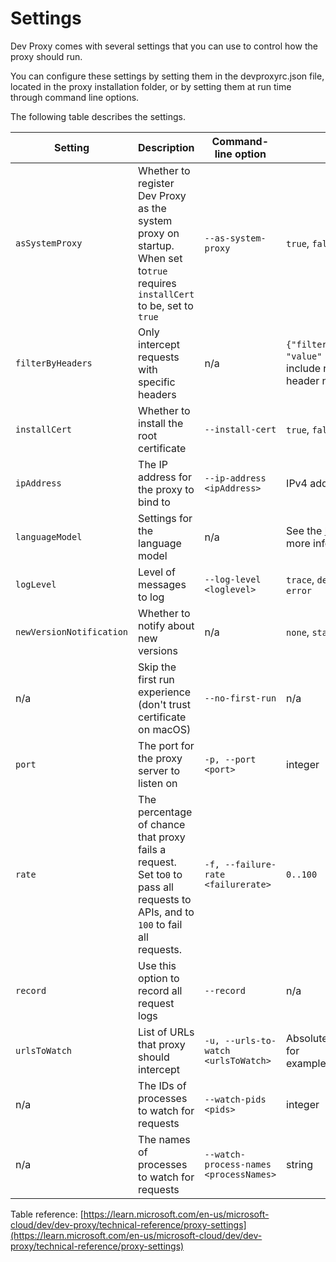 # Settings

Dev Proxy comes with several settings that you can use to control how the proxy should run.

You can configure these settings by setting them in the devproxyrc.json file, located in the proxy installation folder, or by setting them at run time through command line options.

The following table describes the settings.


| Setting  | Description | Command-line option  | Allowed values | Default value  |
| -------------------------- | --------------------------------------------------------------------------------------------------------------------------------- | ---------------------------------------- | -------------------------------------------------------------------------------------------------------------------------------------------------- | ---------------------------------------------------------------------------------------------------------------------- |
| `asSystemProxy`  | Whether to register Dev Proxy as the system proxy on startup. When set to`true` requires `installCert` to be, set to `true` | `--as-system-proxy`  | `true`, `false`  | `true` |
| `filterByHeaders`  | Only intercept requests with specific headers | n/a  | `{"filterByHeaders": [ { "name": "value" } ] }`. Value can be empty to include requests with the specified header no matter its value. | n/a  |
| `installCert`  | Whether to install the root certificate | `--install-cert` | `true`, `false`  | `true` |
| `ipAddress`  | The IP address for the proxy to bind to | `--ip-address <ipAddress>` | IPv4 address | `127.0.0.1`  |
| `languageModel`  | Settings for the language model | n/a  | See the [language model](https://learn.microsoft.com/en-us/microsoft-cloud/dev/dev-proxy/how-to/use-language-model) section for more information. | n/a  |
| `logLevel` | Level of messages to log  | `--log-level <loglevel>` | `trace`, `debug`, `information`, `warning`, `error`  | `information`  |
| `newVersionNotification` | Whether to notify about new versions  | n/a  | `none`, `stable`, `beta` | `stable` |
| n/a  | Skip the first run experience (don't trust certificate on macOS)  | `--no-first-run` | n/a  | n/a  |
| `port` | The port for the proxy server to listen on  | `-p, --port <port>`  | integer  | `8000` |
| `rate` | The percentage of chance that proxy fails a request. Set to`0` to pass all requests to APIs, and to `100` to fail all requests. | `-f, --failure-rate <failurerate>` | `0..100` | `50` |
| `record` | Use this option to record all request logs  | `--record` | n/a  | n/a  |
| `urlsToWatch`  | List of URLs that proxy should intercept  | `-u, --urls-to-watch <urlsToWatch>`  | Absolute URL (can contain wildcards) for example,`"https://api.contoso.com/*"` | See[devproxyrc](https://learn.microsoft.com/en-us/microsoft-cloud/dev/dev-proxy/technical-reference/devproxyrc) file |
| n/a  | The IDs of processes to watch for requests  | `--watch-pids <pids>`  | integer  | n/a  |
| n/a  | The names of processes to watch for requests  | `--watch-process-names <processNames>` | string | n/a  |

Table reference: [https://learn.microsoft.com/en-us/microsoft-cloud/dev/dev-proxy/technical-reference/proxy-settings](https://learn.microsoft.com/en-us/microsoft-cloud/dev/dev-proxy/technical-reference/proxy-settings)
